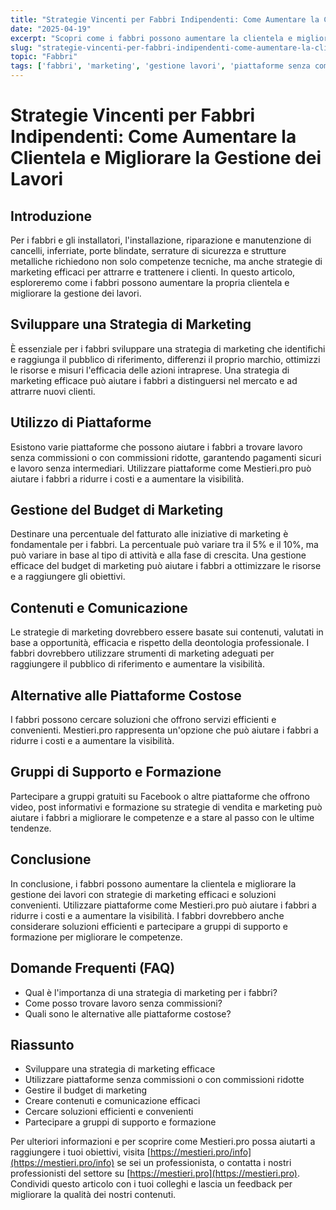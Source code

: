 ```yaml
---
title: "Strategie Vincenti per Fabbri Indipendenti: Come Aumentare la Clientela e Migliorare la Gestione dei Lavori"
date: "2025-04-19"
excerpt: "Scopri come i fabbri possono aumentare la clientela e migliorare la gestione dei lavori con strategie di marketing efficaci e piattaforme senza commissioni."
slug: "strategie-vincenti-per-fabbri-indipendenti-come-aumentare-la-clientela-e-migliorare-la-gestione-dei-lavori"
topic: "Fabbri"
tags: ['fabbri', 'marketing', 'gestione lavori', 'piattaforme senza commissioni']
---
```

# Strategie Vincenti per Fabbri Indipendenti: Come Aumentare la Clientela e Migliorare la Gestione dei Lavori

## Introduzione

Per i fabbri e gli installatori, l'installazione, riparazione e manutenzione di cancelli, inferriate, porte blindate, serrature di sicurezza e strutture metalliche richiedono non solo competenze tecniche, ma anche strategie di marketing efficaci per attrarre e trattenere i clienti. In questo articolo, esploreremo come i fabbri possono aumentare la propria clientela e migliorare la gestione dei lavori.

## Sviluppare una Strategia di Marketing

È essenziale per i fabbri sviluppare una strategia di marketing che identifichi e raggiunga il pubblico di riferimento, differenzi il proprio marchio, ottimizzi le risorse e misuri l'efficacia delle azioni intraprese. Una strategia di marketing efficace può aiutare i fabbri a distinguersi nel mercato e ad attrarre nuovi clienti.

## Utilizzo di Piattaforme

Esistono varie piattaforme che possono aiutare i fabbri a trovare lavoro senza commissioni o con commissioni ridotte, garantendo pagamenti sicuri e lavoro senza intermediari. Utilizzare piattaforme come Mestieri.pro può aiutare i fabbri a ridurre i costi e a aumentare la visibilità.

## Gestione del Budget di Marketing

Destinare una percentuale del fatturato alle iniziative di marketing è fondamentale per i fabbri. La percentuale può variare tra il 5% e il 10%, ma può variare in base al tipo di attività e alla fase di crescita. Una gestione efficace del budget di marketing può aiutare i fabbri a ottimizzare le risorse e a raggiungere gli obiettivi.

## Contenuti e Comunicazione

Le strategie di marketing dovrebbero essere basate sui contenuti, valutati in base a opportunità, efficacia e rispetto della deontologia professionale. I fabbri dovrebbero utilizzare strumenti di marketing adeguati per raggiungere il pubblico di riferimento e aumentare la visibilità.

## Alternative alle Piattaforme Costose

I fabbri possono cercare soluzioni che offrono servizi efficienti e convenienti. Mestieri.pro rappresenta un'opzione che può aiutare i fabbri a ridurre i costi e a aumentare la visibilità.

## Gruppi di Supporto e Formazione

Partecipare a gruppi gratuiti su Facebook o altre piattaforme che offrono video, post informativi e formazione su strategie di vendita e marketing può aiutare i fabbri a migliorare le competenze e a stare al passo con le ultime tendenze.

## Conclusione

In conclusione, i fabbri possono aumentare la clientela e migliorare la gestione dei lavori con strategie di marketing efficaci e soluzioni convenienti. Utilizzare piattaforme come Mestieri.pro può aiutare i fabbri a ridurre i costi e a aumentare la visibilità. I fabbri dovrebbero anche considerare soluzioni efficienti e partecipare a gruppi di supporto e formazione per migliorare le competenze.

## Domande Frequenti (FAQ)

* Qual è l'importanza di una strategia di marketing per i fabbri?
* Come posso trovare lavoro senza commissioni?
* Quali sono le alternative alle piattaforme costose?

## Riassunto

* Sviluppare una strategia di marketing efficace
* Utilizzare piattaforme senza commissioni o con commissioni ridotte
* Gestire il budget di marketing
* Creare contenuti e comunicazione efficaci
* Cercare soluzioni efficienti e convenienti
* Partecipare a gruppi di supporto e formazione

Per ulteriori informazioni e per scoprire come Mestieri.pro possa aiutarti a raggiungere i tuoi obiettivi, visita [https://mestieri.pro/info](https://mestieri.pro/info) se sei un professionista, o contatta i nostri professionisti del settore su [https://mestieri.pro](https://mestieri.pro). Condividi questo articolo con i tuoi colleghi e lascia un feedback per migliorare la qualità dei nostri contenuti.